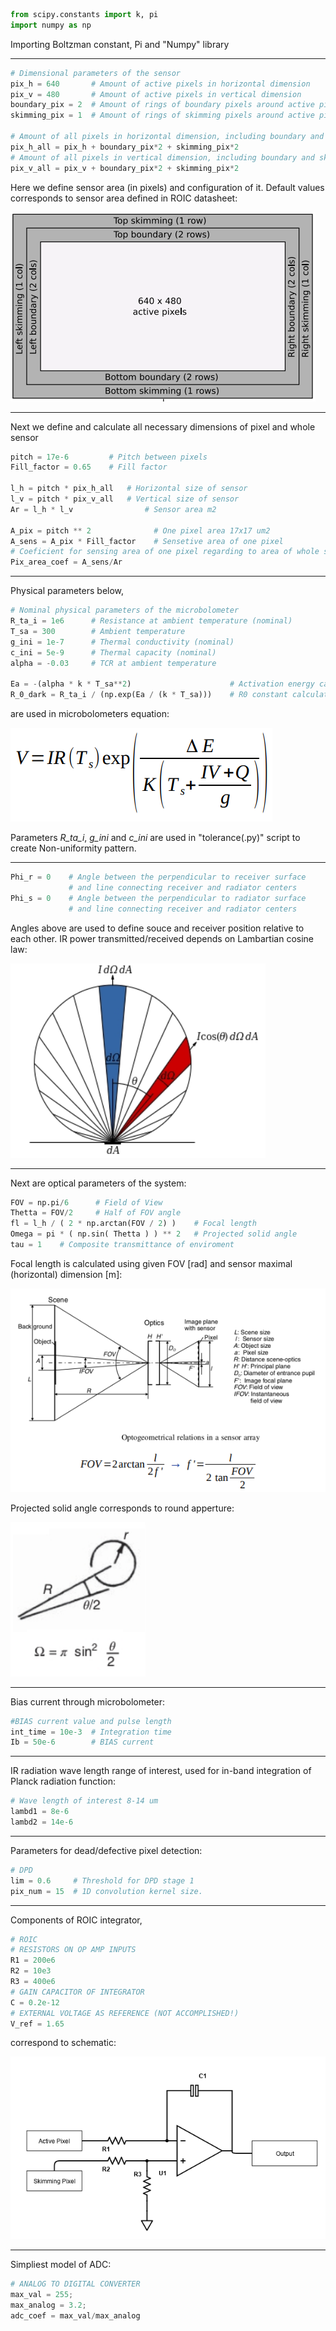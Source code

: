 ```python
from scipy.constants import k, pi
import numpy as np
```
Importing Boltzman constant, Pi and "Numpy" library

----

```python
# Dimensional parameters of the sensor
pix_h = 640       # Amount of active pixels in horizontal dimension
pix_v = 480       # Amount of active pixels in vertical dimension
boundary_pix = 2  # Amount of rings of boundary pixels around active pixels
skimming_pix = 1  # Amount of rings of skimming pixels around active pixels

# Amount of all pixels in horizontal dimension, including boundary and skiming.
pix_h_all = pix_h + boundary_pix*2 + skimming_pix*2
# Amount of all pixels in vertical dimension, including boundary and skimming.
pix_v_all = pix_v + boundary_pix*2 + skimming_pix*2
```
Here we define sensor area (in pixels) and configuration of it.
Default values corresponds to sensor area defined in ROIC datasheet:

![](Img/pixels_of_sensor.PNG)

----

Next we define and calculate all necessary dimensions of pixel and whole sensor

```python
pitch = 17e-6         # Pitch between pixels
Fill_factor = 0.65    # Fill factor

l_h = pitch * pix_h_all   # Horizontal size of sensor
l_v = pitch * pix_v_all   # Vertical size of sensor
Ar = l_h * l_v                # Sensor area m2

A_pix = pitch ** 2              # One pixel area 17x17 um2
A_sens = A_pix * Fill_factor    # Sensetive area of one pixel
# Coeficient for sensing area of one pixel regarding to area of whole sensor.
Pix_area_coef = A_sens/Ar
```

----

Physical parameters below,
```python
# Nominal physical parameters of the microbolometer
R_ta_i = 1e6      # Resistance at ambient temperature (nominal)
T_sa = 300        # Ambient temperature
g_ini = 1e-7      # Thermal conductivity (nominal)
c_ini = 5e-9      # Thermal capacity (nominal)
alpha = -0.03     # TCR at ambient temperature

Ea = -(alpha * k * T_sa**2)                      # Activation energy calculated!!! NOT from table!!!
R_0_dark = R_ta_i / (np.exp(Ea / (k * T_sa)))    # R0 constant calculated!!! NOT from table!!!
```
are used in microbolometers equation:

![](Img/microbolometers_equation.PNG)

Parameters *R_ta_i*, *g_ini* and *c_ini* are used in "tolerance(.py)" script
to create Non-uniformity pattern.

----

```python
Phi_r = 0    # Angle between the perpendicular to receiver surface
             # and line connecting receiver and radiator centers
Phi_s = 0    # Angle between the perpendicular to radiator surface
             # and line connecting receiver and radiator centers
```
Angles above are used to define souce and receiver position relative to each
other. IR power transmitted/received depends on Lambartian cosine law: 

![](Img/Lambartian_cosine_law.PNG)

----

Next are optical parameters of the system:
```python
FOV = np.pi/6      # Field of View
Thetta = FOV/2     # Half of FOV angle
fl = l_h / ( 2 * np.arctan(FOV / 2) )    # Focal length
Omega = pi * ( np.sin( Thetta ) ) ** 2   # Projected solid angle
tau = 1    # Composite transmittance of enviroment
```

Focal length is calculated using given FOV [rad] and sensor maximal (horizontal)
dimension [m]:

![](Img/FOV.PNG)

Projected solid angle corresponds to round apperture:

![](Img/PSA.PNG)

----

Bias current through microbolometer:
```python
#BIAS current value and pulse length
int_time = 10e-3  # Integration time
Ib = 50e-6        # BIAS current
```

----

IR radiation wave length range of interest,
used for in-band integration of Planck radiation function:
```python
# Wave length of interest 8-14 um
lambd1 = 8e-6
lambd2 = 14e-6
```

----

Parameters for dead/defective pixel detection:
```python
# DPD
lim = 0.6     # Threshold for DPD stage 1
pix_num = 15  # 1D convolution kernel size.
```

----

Components of ROIC integrator,
```python
# ROIC
# RESISTORS ON OP AMP INPUTS
R1 = 200e6
R2 = 10e3
R3 = 400e6
# GAIN CAPACITOR OF INTEGRATOR
C = 0.2e-12
# EXTERNAL VOLTAGE AS REFERENCE (NOT ACCOMPLISHED!)
V_ref = 1.65 
```
correspond to schematic:

![](Img/integrator.png)

----

Simpliest model of ADC:

```python
# ANALOG TO DIGITAL CONVERTER
max_val = 255;
max_analog = 3.2;
adc_coef = max_val/max_analog
```